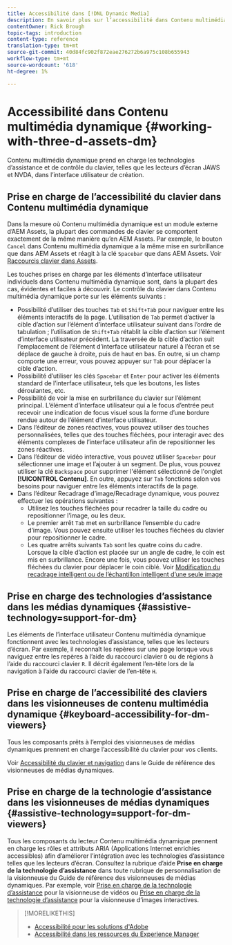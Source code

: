 ```yaml
---
title: Accessibilité dans [!DNL Dynamic Media]
description: En savoir plus sur l’accessibilité dans Contenu multimédia dynamique et Visionneuses de contenu multimédia dynamique
contentOwner: Rick Brough
topic-tags: introduction
content-type: reference
translation-type: tm+mt
source-git-commit: 40d84fc902f872eae276272b6a975c108b655943
workflow-type: tm+mt
source-wordcount: '618'
ht-degree: 1%

---
```



# Accessibilité dans Contenu multimédia dynamique {#working-with-three-d-assets-dm}

Contenu multimédia dynamique prend en charge les technologies d’assistance et de contrôle du clavier, telles que les lecteurs d’écran JAWS et NVDA, dans l’interface utilisateur de création.

## Prise en charge de l’accessibilité du clavier dans Contenu multimédia dynamique

Dans la mesure où Contenu multimédia dynamique est un module externe d’AEM Assets, la plupart des commandes de clavier se comportent exactement de la même manière qu’en AEM Assets. Par exemple, le bouton `Cancel` dans Contenu multimédia dynamique a la même mise en surbrillance que dans AEM Assets et réagit à la clé `Spacebar` que dans AEM Assets. Voir [Raccourcis clavier dans Assets](/help/assets/accessibility.md#keyboard-shortcuts).

Les touches prises en charge par les éléments d’interface utilisateur individuels dans Contenu multimédia dynamique sont, dans la plupart des cas, évidentes et faciles à découvrir. Le contrôle du clavier dans Contenu multimédia dynamique porte sur les éléments suivants :

* Possibilité d’utiliser des touches `Tab` et `Shift+Tab` pour naviguer entre les éléments interactifs de la page.
L’utilisation de `Tab` permet d’activer la cible d’action sur l’élément d’interface utilisateur suivant dans l’ordre de tabulation ; l’utilisation de `Shift+Tab` rétablit la cible d’action sur l’élément d’interface utilisateur précédent.
La traversée de la cible d’action suit l’emplacement de l’élément d’interface utilisateur naturel à l’écran et se déplace de gauche à droite, puis de haut en bas. En outre, si un champ comporte une erreur, vous pouvez appuyer sur `Tab` pour déplacer la cible d’action.
* Possibilité d’utiliser les clés `Spacebar` et `Enter` pour activer les éléments standard de l’interface utilisateur, tels que les boutons, les listes déroulantes, etc.
* Possibilité de voir la mise en surbrillance du clavier sur l’élément principal. L’élément d’interface utilisateur qui a le focus d’entrée peut recevoir une indication de focus visuel sous la forme d’une bordure rendue autour de l’élément d’interface utilisateur.
* Dans l’éditeur de zones réactives, vous pouvez utiliser des touches personnalisées, telles que des touches fléchées, pour interagir avec des éléments complexes de l’interface utilisateur afin de repositionner les zones réactives.
* Dans l’éditeur de vidéo interactive, vous pouvez utiliser `Spacebar` pour sélectionner une image et l’ajouter à un segment. De plus, vous pouvez utiliser la clé `Backspace` pour supprimer l&#39;élément sélectionné de l&#39;onglet **[!UICONTROL Contenu]**. En outre, appuyez sur `Tab` fonctions selon vos besoins pour naviguer entre les éléments interactifs de la page.
* Dans l’éditeur Recadrage d’image/Recadrage dynamique, vous pouvez effectuer les opérations suivantes :
   * Utilisez les touches fléchées pour recadrer la taille du cadre ou repositionner l’image, ou les deux.
   * Le premier arrêt `Tab` met en surbrillance l’ensemble du cadre d’image. Vous pouvez ensuite utiliser les touches fléchées du clavier pour repositionner le cadre.
   * Les quatre arrêts suivants `Tab` sont les quatre coins du cadre. Lorsque la cible d’action est placée sur un angle de cadre, le coin est mis en surbrillance. Encore une fois, vous pouvez utiliser les touches fléchées du clavier pour déplacer le coin ciblé.
Voir [Modification du recadrage intelligent ou de l’échantillon intelligent d’une seule image](/help/assets/dynamic-media/image-profiles.md#editing-the-smart-crop-or-smart-swatch-of-a-single-image)

<!-- Keyboarding is the same because Dynamic Media is using the same UI library (Coral 3 (AEM 6.5) or Coral Spectrum (in Skyline)) as entire AEM Assets.  -->

<!-- In the Hotspot editor, Dynamic Media lets you use arrow keys to control the position of a hot spot. See [Carousel Banners](/help/assets/dynamic-media/carousel-banners.md##adding-hotspots-or-image-maps-to-an-image-banner) or [Interactive Images](/help/assets/dynamic-media/interactive-images.md#adding-hotspots-to-an-image-banner)  -->

<!-- I think we should definitely mention this in the DM-specific area of documentation for keyboard support. -->

<!-- I would not get into much of details of specific keyboard support logic of these editors. One of the reasons - chances are that accessibility support will receive Phase2-like attention, with more holistic approach. -->

## Prise en charge des technologies d’assistance dans les médias dynamiques {#assistive-technology=support-for-dm}

Les éléments de l’interface utilisateur Contenu multimédia dynamique fonctionnent avec les technologies d’assistance, telles que les lecteurs d’écran. Par exemple, il reconnaît les repères sur une page lorsque vous naviguez entre les repères à l’aide du raccourci clavier `D` ou de régions à l’aide du raccourci clavier `R`. Il décrit également l’en-tête lors de la navigation à l’aide du raccourci clavier de l’en-tête `H`.

## Prise en charge de l’accessibilité des claviers dans les visionneuses de contenu multimédia dynamique {#keyboard-accessibility-for-dm-viewers}

Tous les composants prêts à l’emploi des visionneuses de médias dynamiques prennent en charge l’accessibilité du clavier pour vos clients.

Voir [Accessibilité du clavier et navigation](https://docs.adobe.com/content/help/fr-FR/dynamic-media-developer-resources/library/c-keyboard-accessibility.html) dans le Guide de référence des visionneuses de médias dynamiques.

## Prise en charge de la technologie d’assistance dans les visionneuses de médias dynamiques {#assistive-technology=support-for-dm-viewers}

Tous les composants du lecteur Contenu multimédia dynamique prennent en charge les rôles et attributs ARIA (Applications Internet enrichies accessibles) afin d’améliorer l’intégration avec les technologies d’assistance telles que les lecteurs d’écran.
Consultez la rubrique d’aide **Prise en charge de la technologie d’assistance** dans toute rubrique de personnalisation de la visionneuse du Guide de référence des visionneuses de médias dynamiques. Par exemple, voir [Prise en charge de la technologie d’assistance](https://docs.adobe.com/content/help/en/dynamic-media-developer-resources/library/viewers-aem-assets-dmc/video/r-html5-video-viewer-20-assistive.html) pour la visionneuse de vidéos ou [Prise en charge de la technologie d’assistance](https://experienceleague.adobe.com/docs/dynamic-media-developer-resources/library/viewers-for-aem-assets-only/interactive-images/c-html5-aem-interactive-image-assistive.html?lang=en#viewers-for-aem-assets-only) pour la visionneuse d’images interactives.

>[!MORELIKETHIS]
>
>* [Accessibilité pour les solutions d&#39;Adobe](https://www.adobe.com/accessibility.html)
>* [Accessibilité dans les ressources du Experience Manager](/help/assets/dynamic-media/accessibility-dm.md)

